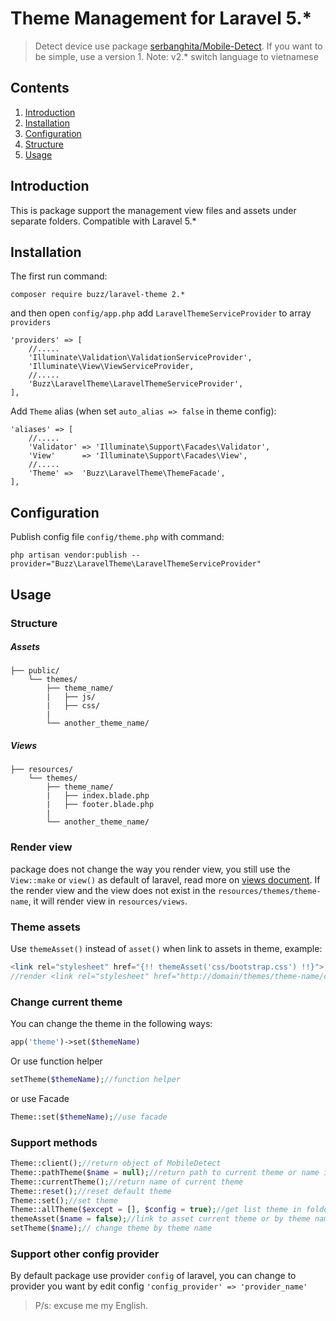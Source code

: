 # Theme Management for Laravel 5.*

> Detect device use package  [serbanghita/Mobile-Detect](https://github.com/serbanghita/Mobile-Detect).
> If you want to be simple, use a version 1.
> Note: v2.* switch language to vietnamese

## Contents

1. <a href="#introduction">Introduction</a>
2. <a href="#installation">Installation</a>
3. <a href="#configuration">Configuration</a>
4. <a href="#structure">Structure</a>
5. <a href="#usage">Usage</a>

## Introduction
This is package support the management view files and assets under separate folders. Compatible with Laravel 5.*

## Installation
The first run command:

```
composer require buzz/laravel-theme 2.*
```

and then open `config/app.php` add `LaravelThemeServiceProvider` to array `providers`

```
'providers' => [
    //.....
    'Illuminate\Validation\ValidationServiceProvider',
    'Illuminate\View\ViewServiceProvider,
    //.....
    'Buzz\LaravelTheme\LaravelThemeServiceProvider',
],
```

Add `Theme` alias (when set `auto_alias => false` in theme config):

```
'aliases' => [
    //.....
    'Validator' => 'Illuminate\Support\Facades\Validator',
    'View'      => 'Illuminate\Support\Facades\View',
    //.....
    'Theme' =>  'Buzz\LaravelTheme\ThemeFacade',
],
```

## Configuration

Publish config file `config/theme.php` with command:

~~~
php artisan vendor:publish --provider="Buzz\LaravelTheme\LaravelThemeServiceProvider"
~~~

## Usage

### Structure
##### Assets

```
├── public/
    └── themes/
        ├── theme_name/
        |   ├── js/
        |   ├── css/
        |
        └── another_theme_name/

```

##### Views

```
├── resources/
    └── themes/
        ├── theme_name/
        |   ├── index.blade.php
        |   ├── footer.blade.php
        |
        └── another_theme_name/

```

### Render view

package does not change the way you render view, you still use the `View::make` or `view()` as default of laravel, read more on [views document](http://laravel.com/docs/5.1/views). If the render view and the view does not exist in the `resources/themes/theme-name`, it will render view in `resources/views`.

### Theme assets

Use ``themeAsset()`` instead of ``asset()`` when link to assets in theme, example:

```php
<link rel="stylesheet" href="{!! themeAsset('css/bootstrap.css') !!}">
//render <link rel="stylesheet" href="http://domain/themes/theme-name/css/bootstrap.css">
```

### Change current theme

You can change the theme in the following ways:

```php
app('theme')->set($themeName)
```

Or use function helper

```php
setTheme($themeName);//function helper
```

or use Facade

```php
Theme::set($themeName);//use facade
```

### Support methods

```php
Theme::client();//return object of MobileDetect
Theme::pathTheme($name = null);//return path to current theme or name input
Theme::currentTheme();//return name of current theme
Theme::reset();//reset default theme
Theme::set();//set theme
Theme::allTheme($except = [], $config = true);//get list theme in folder themes
themeAsset($name = false);//link to asset current theme or by theme name
setTheme($name);// change theme by theme name
```

### Support other config provider
By default package use provider ``config`` of laravel, you can change to provider you want by edit config ``'config_provider' => 'provider_name'``

> P/s: excuse me my English.